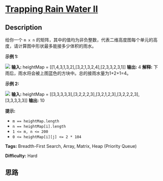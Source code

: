 # [Trapping Rain Water II][title]

## Description

给你一个 `m x n` 的矩阵，其中的值均为非负整数，代表二维高度图每个单元的高度，请计算图中形状最多能接多少体积的雨水。



**示例 1:**

![](https://assets.leetcode.com/uploads/2021/04/08/trap1-3d.jpg)
            **输入:** heightMap = [[1,4,3,1,3,2],[3,2,1,3,2,4],[2,3,3,2,3,1]]    **输出:** 4    **解释:** 下雨后，雨水将会被上图蓝色的方块中。总的接雨水量为1+2+1=4。    

**示例  2:**

![](https://assets.leetcode.com/uploads/2021/04/08/trap2-3d.jpg)
            **输入:** heightMap = [[3,3,3,3,3],[3,2,2,2,3],[3,2,1,2,3],[3,2,2,2,3],[3,3,3,3,3]]    **输出:** 10    



**提示:**

  * `m == heightMap.length`
  * `n == heightMap[i].length`
  * `1 <= m, n <= 200`
  * `0 <= heightMap[i][j] <= 2 * 104`




**Tags:** Breadth-First Search, Array, Matrix, Heap (Priority Queue)

**Difficulty:** Hard

## 思路

[title]: https://leetcode-cn.com/problems/trapping-rain-water-ii
